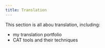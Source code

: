```yaml
---
title: Translation
---
```


This section is all abou translation, including:
- my translation portfolio
- CAT tools and their techniques